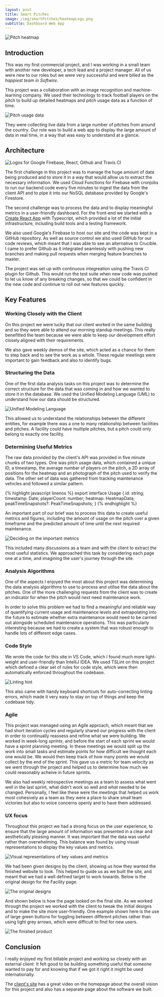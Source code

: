```yaml
---
layout: post
title: Smart Pitches
image: /img/smartPitches/heatmapLogo.png
subtitle: Dashboard Web App
---
```


![Pitch heatmap](/img/smartPitches/heatmap.png)

## Introduction

This was my first commercial project, and I was working in a small team with another new developer, a tech lead and a project manager. All of us were new to our roles but we were very successful and were billed as the _happiest team in Softwire_.

This project was a collaboration with an image recognition and machine-learning company. We used their technology to track football players on the pitch to build up detailed heatmaps and pitch usage data as a function of time. 

![Pitch usage data](/img/smartPitches/usageGraph.png)

They were collecting live data from a large number of pitches from around the country. Our role was to build a web app to display the large amount of data in real time, in a way that was easy to understand at a glance.

## Architecture

![Logos for Google Firebase, React, Github and Travis CI](/img/smartPitches/logos.png)

The first challenge in this project was to manage the huge amount of data being produced and to store it in a way that would allow us to extract the necessary information. We used Cloud Functions for Firebase with cronjobs to run our backend code every five minutes to ingest the data from the client API and to pipe it into our NoSQL database provided by Google's Firestore.

The second challenge was to process the data and to display meaningful metrics in a user-friendly dashboard. For the front-end we started with a [Create React App](https://github.com/facebook/create-react-app) with Typescript, which provided a lot of the initial infrastructure, including build tools and a testing framework. 

We also used Google's Firebase to host our site and the code was kept in a GitHub repository. As well as source control we also used GitHub for our code reviews, which meant that I was able to see an alternative to Crucible. I came to prefer Github as it integrated seamlessly with pushing new branches and making pull requests when merging feature branches to master.

The project was set up with continuous integreation using the Travis CI plugin for Github. This would run the test suite when new code was pushed to let us know of any breaking changes, so that we could be confident in the new code and continue to roll out new features quickly.

## Key Features

### Working Closely with the Client

On this project we were lucky that our client worked in the same building and so they were able to attend our morning standup meetings. This really benefitted the team because we were able to keep our development effort closely aligned with their requirements. 

We also gave weekly demos of the site, which acted as a chance for them to step back and to see the work as a whole. These regular meetings were important to gain feedback and also to identify bugs.

### Structuring the Data

One of the first data analysis tasks on this project was to determine the correct structure for the data that was coming in and how we wanted to store it in the database. We used the Unified Modeling Language (UML) to understand how our data should be structured. 

![Unified Modeling Language](/img/smartPitches/uml.png)

This allowed us to understand the relationships between the different entities, for example there was a one to many relationship between facilities and pitches. A facility could have multiple pitches, but a pitch could only belong to exactly one facility.

### Determining Useful Metrics

The raw data provided by the client's API was provided in five minute chunks of two types. One was pitch usage data, which contained a unique ID, a timestamp, the average number of players on the pitch, a 2D array of positions for the heatmap and an photograph of the pitch used to verify the data. The other set of data was gathered from tracking maintenance vehicles and followed a similar pattern.

{% highlight javascript linenos %}
export interface Usage {
    id: string;
    timestamp: Date;
    playerCount: number;
    heatmap: HeatmapData;
    peakTimeSnapshots?: PeakTimeSnapshots;
}
{% endhighlight %}

An important part of our brief was to process this data to create useful metrics and figures, including the amount of usage on the pitch over a given timeframe and the predicted amount of time until the next required maintenance.

![Deciding on the important metrics](/img/smartPitches/metrics.png)

This included many discussions as a team and with the client to extract the most useful statistics. We approached this task by considering each page one at a time, and imagining the user's journey through the site.

### Analysis Algorithms

One of the aspects I enjoyed the most about this project was determining the data analysis algorithms to use to process and utilise the data about the pitches. One of the more challenging requests from the client was to create an indicator for when the pitch would next need maintenance work.

In order to solve this problem we had to find a meaningful and reliable way of quantifying current usage and maintenance levels and extrapolating into the future to estimate whether extra maintenance would need to be carried out alongside scheduled maintenance operations. This was particularly interesting because we had to create a system that was robust enough to handle lots of different edge cases.

### Code Style

We wrote the code for this site in VS Code, which I found much more light-weight and user-friendly than IntelliJ IDEA. We used TSLint on this project which defined a clear set of rules for code style, which were then automatically enforced throughout the codebase.

![Linting hint](/img/smartPitches/linting.png)

This also came with handy keyboard shortcuts for auto-correcting linting errors, which made it very easy to stay on top of things and keep the codebase tidy.

### Agile

This project was managed using an Agile approach, which meant that we had short iteration cycles and regularly shared our progress with the client in order to continually reassess and refine what we were building. We worked in week-long _sprints_, and before the start of each sprint we would have a sprint planning meeting. In these meetings we would split up the work into small tasks and estimate points for how difficult we thought each one would be. We would then keep track of how many points we would collect by the end of the sprint. This gave us a metric for team velocity as we went through the project and helped us to determine how much we could reasonably acheive in future sprints.

We also had weekly retrospective meetings as a team to assess what went well in the last sprint, what didn't work so well and what needed to be changed. Personally, I feel like these were the meetings that helped us work most cohesively as a team as they were a place to share small team victories but also to voice concerns openly and to have them addressed.

### UX focus

Throughout this project we had a strong focus on the user experience, to ensure that the large amount of information was presented in a clear and aesthetically pleasing manner. It was important that the data was useful rather than overwhelming. This balance was found by using visual representations to display the key values and metrics. 

![Visual representations of key values and metrics](/img/smartPitches/heatmapStats.png)

We had been given designs by the client, showing us how they wanted the finished website to look. This helped to guide us as we built the site, and meant that we had a well defined target to work towards. Below is the original design for the Facility page.

![The original designs](/img/smartPitches/compEnvision.png)

And shown below is how the page looked on the final site. As we worked through the project we worked with the client to tweak the initial designs and to make the site more user-friendly. One example shown here is the use of large green buttons for toggling between different pitches rather than using light grey arrows, which were difficult to find for new users.

![The finished product](/img/smartPitches/compReal.png)


## Conclusion

I really enjoyed my first billable project and working so closely with an external client. It felt good to be building something useful that someone wanted to pay for and knowing that if we got it right it might be used internationally. 

The [client's site](http://intelligent-play.co.uk/) has a great video on the homepage about the overall vision for this project and also has a separate page about the software we built.